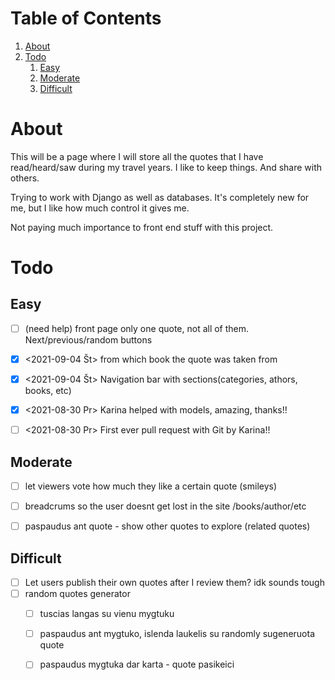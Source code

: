 
# Table of Contents

1.  [About](#org0f4fb60)
2.  [Todo](#orgb8a473b)
    1.  [Easy](#org6593287)
    2.  [Moderate](#orgee7969c)
    3.  [Difficult](#org51c25c4)


<a id="org0f4fb60"></a>

# About

This will be a page where I will store all the quotes that I have read/heard/saw during my travel years. I like to keep things. And share with others.

Trying to work with Django as well as databases. It's completely new for me, but I like how much control it gives me.

Not paying much importance to front end stuff with this project.


<a id="orgb8a473b"></a>

# Todo


<a id="org6593287"></a>

## Easy

-   [ ] (need help) front page only one quote, not all of them. Next/previous/random buttons
-   [X] <span class="timestamp-wrapper"><span class="timestamp">&lt;2021-09-04 Št&gt; </span></span> from which book the quote was taken from
-   [X] <span class="timestamp-wrapper"><span class="timestamp">&lt;2021-09-04 Št&gt; </span></span> Navigation bar with sections(categories, athors, books, etc)
-   [X] <span class="timestamp-wrapper"><span class="timestamp">&lt;2021-08-30 Pr&gt; </span></span> Karina helped with models, amazing, thanks!!
-   [ ] <span class="timestamp-wrapper"><span class="timestamp">&lt;2021-08-30 Pr&gt; </span></span> First ever pull request with Git by Karina!!


<a id="orgee7969c"></a>

## Moderate

-   [ ] let viewers vote how much they like a certain quote (smileys)
-   [ ] breadcrums so the user doesnt get lost in the site /books/author/etc
-   [ ] paspaudus ant quote - show other quotes to explore (related quotes)


<a id="org51c25c4"></a>

## Difficult

-   [ ] Let users publish their own quotes after I review them? idk sounds tough
-   [ ] random quotes generator
    -   [ ] tuscias langas su vienu mygtuku
    -   [ ] paspaudus ant mygtuko, islenda laukelis su randomly sugeneruota quote
    -   [ ] paspaudus mygtuka dar karta - quote pasikeici

